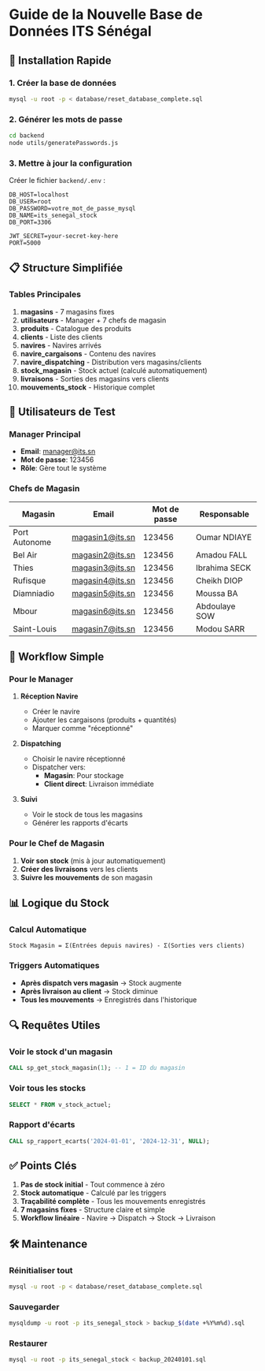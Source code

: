 # Guide de la Nouvelle Base de Données ITS Sénégal

## 🚀 Installation Rapide

### 1. Créer la base de données
```bash
mysql -u root -p < database/reset_database_complete.sql
```

### 2. Générer les mots de passe
```bash
cd backend
node utils/generatePasswords.js
```

### 3. Mettre à jour la configuration
Créer le fichier `backend/.env` :
```env
DB_HOST=localhost
DB_USER=root
DB_PASSWORD=votre_mot_de_passe_mysql
DB_NAME=its_senegal_stock
DB_PORT=3306

JWT_SECRET=your-secret-key-here
PORT=5000
```

## 📋 Structure Simplifiée

### Tables Principales
1. **magasins** - 7 magasins fixes
2. **utilisateurs** - Manager + 7 chefs de magasin
3. **produits** - Catalogue des produits
4. **clients** - Liste des clients
5. **navires** - Navires arrivés
6. **navire_cargaisons** - Contenu des navires
7. **navire_dispatching** - Distribution vers magasins/clients
8. **stock_magasin** - Stock actuel (calculé automatiquement)
9. **livraisons** - Sorties des magasins vers clients
10. **mouvements_stock** - Historique complet

## 👥 Utilisateurs de Test

### Manager Principal
- **Email**: manager@its.sn
- **Mot de passe**: 123456
- **Rôle**: Gère tout le système

### Chefs de Magasin
| Magasin | Email | Mot de passe | Responsable |
|---------|-------|--------------|-------------|
| Port Autonome | magasin1@its.sn | 123456 | Oumar NDIAYE |
| Bel Air | magasin2@its.sn | 123456 | Amadou FALL |
| Thies | magasin3@its.sn | 123456 | Ibrahima SECK |
| Rufisque | magasin4@its.sn | 123456 | Cheikh DIOP |
| Diamniadio | magasin5@its.sn | 123456 | Moussa BA |
| Mbour | magasin6@its.sn | 123456 | Abdoulaye SOW |
| Saint-Louis | magasin7@its.sn | 123456 | Modou SARR |

## 🔄 Workflow Simple

### Pour le Manager
1. **Réception Navire**
   - Créer le navire
   - Ajouter les cargaisons (produits + quantités)
   - Marquer comme "réceptionné"

2. **Dispatching**
   - Choisir le navire réceptionné
   - Dispatcher vers:
     - **Magasin**: Pour stockage
     - **Client direct**: Livraison immédiate

3. **Suivi**
   - Voir le stock de tous les magasins
   - Générer les rapports d'écarts

### Pour le Chef de Magasin
1. **Voir son stock** (mis à jour automatiquement)
2. **Créer des livraisons** vers les clients
3. **Suivre les mouvements** de son magasin

## 📊 Logique du Stock

### Calcul Automatique
```
Stock Magasin = Σ(Entrées depuis navires) - Σ(Sorties vers clients)
```

### Triggers Automatiques
- **Après dispatch vers magasin** → Stock augmente
- **Après livraison au client** → Stock diminue
- **Tous les mouvements** → Enregistrés dans l'historique

## 🔍 Requêtes Utiles

### Voir le stock d'un magasin
```sql
CALL sp_get_stock_magasin(1); -- 1 = ID du magasin
```

### Voir tous les stocks
```sql
SELECT * FROM v_stock_actuel;
```

### Rapport d'écarts
```sql
CALL sp_rapport_ecarts('2024-01-01', '2024-12-31', NULL);
```

## ✅ Points Clés

1. **Pas de stock initial** - Tout commence à zéro
2. **Stock automatique** - Calculé par les triggers
3. **Traçabilité complète** - Tous les mouvements enregistrés
4. **7 magasins fixes** - Structure claire et simple
5. **Workflow linéaire** - Navire → Dispatch → Stock → Livraison

## 🛠️ Maintenance

### Réinitialiser tout
```bash
mysql -u root -p < database/reset_database_complete.sql
```

### Sauvegarder
```bash
mysqldump -u root -p its_senegal_stock > backup_$(date +%Y%m%d).sql
```

### Restaurer
```bash
mysql -u root -p its_senegal_stock < backup_20240101.sql
```